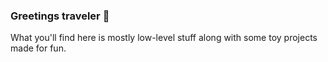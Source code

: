 ### Greetings traveler 👋

What you'll find here is mostly low-level stuff along with some toy projects made for fun.
